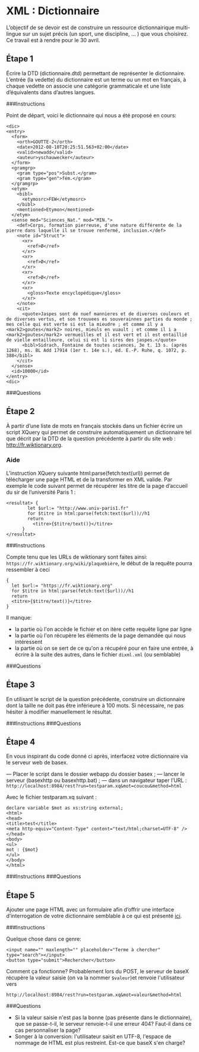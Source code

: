 # XML : Dictionnaire

L’objectif de se devoir est de construire un ressource dictionnairique multi- lingue sur un sujet précis (un sport, une discipline, … ) que vous choisirez. Ce travail est à rendre pour le 30 avril.

## Étape 1

Écrire la DTD (dictionnaire.dtd) permettant de représenter le dictionnaire. L’entrée (la vedette) du dictionnaire est un terme ou un mot en français, à chaque vedette on associe une catégorie grammaticale et une liste d’équivalents dans d’autres langues.

###Instructions

Point de départ, voici le dictionnaire qui nous a été proposé en cours:

```
<dic>
<entry>
  <form>
    <orth>GOUTTE-2</orth>
    <date>2012-08-10T20:25:51.563+02:00</date>
    <valid>newadd</valid>
    <auteur>yschauwecker</auteur>
  </form>
  <gramgrp>
    <gram type="pos">Subst.</gram>
    <gram type="gen">fém.</gram>
  </gramgrp>
  <etym>
    <bibl>
      <etymosrc>FEW</etymosrc>
    </bibl>
    <mentioned>Etymon</mentioned>
  </etym>
  <sense med="Sciences_Nat." mod="MIN.">
    <def>Corps, formation pierreuse, d'une nature différente de la pierre dans laquelle il se trouve renfermé, inclusion.</def>
    <note id="Struct">
      <xr>
        <ref>Ø</ref>
      </xr>
      <xr>
        <ref>Ø</ref>
      </xr>
      <xr>
        <ref>Ø</ref>
      </xr>
      <xr>
        <gloss>Texte encyclopédique</gloss>
      </xr>
    </note>
    <cit>
      <quote>Jaspes sont de nuef mannieres et de diverses couleurs et de diverses vertus, et son trouvees es souverainnes parties du monde ; mes celle qui est verte si est la mieudre ; et comme il y a <mark2>goutes</mark2> noires, mieuls en vuault ; et comme il i a <mark2>goutes</mark2> vermueilles et il est vert et il est entaillié de vielle entailleure, celui si est li sires des jaspes.</quote>
      <bibl>Sidrach, Fontaine de toutes sciences, 3e t. 13 s. (après 1268), ms. BL Add 17914 (1er t. 14e s.), éd. E.-P. Ruhe, q. 1072, p. 388</bibl>
    </cit>
  </sense>
  <id>10000</id>
</entry>
<dic>
```
###Questions

## Étape 2

À partir d’une liste de mots en français stockés dans un fichier écrire un script XQuery qui permet de construire automatiquement un dictionnaire tel que décrit par la DTD de la question précédente à partir du site web : http://fr.wiktionary.org.

### Aide

L’instruction XQuery suivante html:parse(fetch:text(url)) permet de télécharger une page HTML et de la transformer en XML valide. Par exemple le code suivant permet de récupérer les titre de la page d’accueil du sir de l’université Paris 1 :
```
<resultat> {
        let $url:= "http://www.univ-paris1.fr"
        for $titre in html:parse(fetch:text($url))//h1
        return
          <titre>{$titre/text()}</titre>
      }
</resultat>
```

###Instructions

Compte tenu que les URLs de wiktionary sont faites ainsi: `https://fr.wiktionary.org/wiki/plaquebière`, le début de la requête pourra ressembler à ceci

```
{
  let $url:= "https://fr.wiktionary.org"
  for $titre in html:parse(fetch:text($url))//h1
  return
  <titre>{$titre/text()}</titre>
}
```

Il manque:

* la partie où l'on accède le fichier et on itère cette requête ligne par ligne
* la partie où l'on récupère les éléments de la page demandée qui nous intéressent
* la partie où on se sert de ce qu'on a récupéré pour en faire une entrée, à écrire à la suite des autres, dans le fichier `dixml.xml` (ou semblable)

###Questions

## Étape 3

En utilisant le script de la question précédente, construire un dictionnaire dont la taille ne doit pas être inférieure à 100 mots.
Si nécessaire, ne pas hésiter à modifier manuellement le résultat.

###Instructions
###Questions

## Étape 4

En vous inspirant du code donné ci après, interfacez votre dictionnaire via le serveur web de basex.

— Placer le script dans le dossier webapp du dossier basex ; — lancer le serveur (basexhttp ou basexhttp.bat) ;
— dans un navigateur taper l’URL : `http://localhost:8984/rest?run=testparam.xq&mot=coucou&method=html`

Avec le fichier testparam.xq suivant :
```
declare variable $mot as xs:string external;
<html>
<head>
<title>test</title>
<meta http-equiv="Content-Type" content="text/html;charset=UTF-8" />
</head>
<body>
<ul>
mot : {$mot}
</ul>
</body>
</html>
```

###Instructions
###Questions

## Étape 5

Ajouter une page HTML avec un formulaire afin d’offrir une interface d’interrogation de votre dictionnaire semblable à ce qui est présenté [ici](./apercu.png).

###Instructions

Quelque chose dans ce genre:
```
<input name="" maxlength="" placeholder="Terme à chercher" type="search"></input>
<button type="submit">Rechercher</button>
```

Comment ça fonctionne?
Probablement lors du POST, le serveur de baseX récupère la valeur saisie (on va la nommer `$valeur`)et renvoie l'utilisateur vers
```
http://localhost:8984/rest?run=testparam.xq&mot=valeur&method=html
```

###Questions

* Si la valeur saisie n'est pas la bonne (pas présente dans le dictionnaire), que se passe-t-il, le serveur renvoie-t-il une erreur 404? Faut-il dans ce cas personnaliser la page?
* Songer à la conversion: l'utilisateur saisit en UTF-8, l'espace de nommage de HTML est plus restreint. Est-ce que baseX s'en charge?
